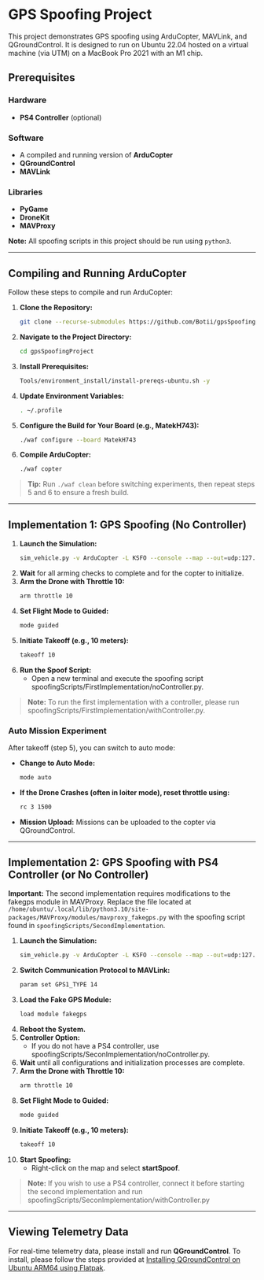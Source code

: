 # GPS Spoofing Project

This project demonstrates GPS spoofing using ArduCopter, MAVLink, and QGroundControl. It is designed to run on Ubuntu 22.04 hosted on a virtual machine (via UTM) on a MacBook Pro 2021 with an M1 chip.

## Prerequisites

### Hardware
- **PS4 Controller** (optional)

### Software
- A compiled and running version of **ArduCopter**
- **QGroundControl**
- **MAVLink**

### Libraries
- **PyGame**
- **DroneKit**
- **MAVProxy**

**Note:** All spoofing scripts in this project should be run using `python3`.

---

## Compiling and Running ArduCopter

Follow these steps to compile and run ArduCopter:

1. **Clone the Repository:**
    ```bash
    git clone --recurse-submodules https://github.com/Botii/gpsSpoofingProject
    ```
2. **Navigate to the Project Directory:**
    ```bash
    cd gpsSpoofingProject
    ```
3. **Install Prerequisites:**
    ```bash
    Tools/environment_install/install-prereqs-ubuntu.sh -y
    ```
4. **Update Environment Variables:**
    ```bash
    . ~/.profile
    ```
5. **Configure the Build for Your Board (e.g., MatekH743):**
    ```bash
    ./waf configure --board MatekH743
    ```
6. **Compile ArduCopter:**
    ```bash
    ./waf copter
    ```

> **Tip:** Run `./waf clean` before switching experiments, then repeat steps 5 and 6 to ensure a fresh build.

---

## Implementation 1: GPS Spoofing (No Controller)

1. **Launch the Simulation:**
    ```bash
    sim_vehicle.py -v ArduCopter -L KSFO --console --map --out=udp:127.0.0.1:14550 --out=udp:127.0.0.1:14551
    ```
2. **Wait** for all arming checks to complete and for the copter to initialize.
3. **Arm the Drone with Throttle 10:**
    ```bash
    arm throttle 10
    ```
4. **Set Flight Mode to Guided:**
    ```bash
    mode guided
    ```
5. **Initiate Takeoff (e.g., 10 meters):**
    ```bash
    takeoff 10
    ```
6. **Run the Spoof Script:**
    - Open a new terminal and execute the spoofing script spoofingScripts/FirstImplementation/noController.py. 

> **Note:** To run the first implementation with a controller, please run spoofingScripts/FirstImplementation/withController.py.

### Auto Mission Experiment

After takeoff (step 5), you can switch to auto mode:

- **Change to Auto Mode:**
    ```bash
    mode auto
    ```
- **If the Drone Crashes (often in loiter mode), reset throttle using:**
    ```bash
    rc 3 1500
    ```
- **Mission Upload:** Missions can be uploaded to the copter via QGroundControl.

---

## Implementation 2: GPS Spoofing with PS4 Controller (or No Controller)

**Important:** The second implementation requires modifications to the fakegps module in MAVProxy. Replace the file located at `/home/ubuntu/.local/lib/python3.10/site-packages/MAVProxy/modules/mavproxy_fakegps.py` with the spoofing script found in `spoofingScripts/SecondImplementation`. 

1. **Launch the Simulation:**
    ```bash
    sim_vehicle.py -v ArduCopter -L KSFO --console --map --out=udp:127.0.0.1:14550 --out=udp:127.0.0.1:14551
    ```
2. **Switch Communication Protocol to MAVLink:**
    ```bash
    param set GPS1_TYPE 14
    ```
3. **Load the Fake GPS Module:**
    ```bash
    load module fakegps
    ```
4. **Reboot the System.**
5. **Controller Option:**
    - If you do not have a PS4 controller, use spoofingScripts/SeconImplementation/noController.py.
6. **Wait** until all configurations and initialization processes are complete.
7. **Arm the Drone with Throttle 10:**
    ```bash
    arm throttle 10
    ```
8. **Set Flight Mode to Guided:**
    ```bash
    mode guided
    ```
9. **Initiate Takeoff (e.g., 10 meters):**
    ```bash
    takeoff 10
    ```
10. **Start Spoofing:**
    - Right-click on the map and select **startSpoof**.

> **Note:** If you wish to use a PS4 controller, connect it before starting the second implementation and run spoofingScripts/SeconImplementation/withController.py

---

## Viewing Telemetry Data

For real-time telemetry data, please install and run **QGroundControl**. To install, please follow the steps provided at [Installing QGroundControl on Ubuntu ARM64 using Flatpak](https://github.com/sidharthmohannair/Installing-QGroundControl-on-Ubuntu-ARM64-using-Flatpak).
